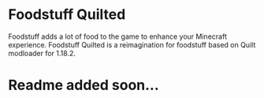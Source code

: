 # Foodstuff Quilted

Foodstuff adds a lot of food to the game to enhance your Minecraft experience. Foodstuff Quilted is a reimagination for foodstuff based on Quilt modloader for 1.18.2. 

# Readme added soon...
